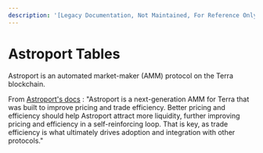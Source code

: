 ```yaml
---
description: '[Legacy Documentation, Not Maintained, For Reference Only]'
---
```


# Astroport Tables

Astroport is an automated market-maker (AMM) protocol on the Terra blockchain.&#x20;

From [Astroport's docs](https://docs.astroport.fi/astroport/astroport-onboarding/the-impact) : "Astroport is a next-generation AMM for Terra that was built to improve pricing and trade efficiency. Better pricing and efficiency should help Astroport attract more liquidity, further improving pricing and efficiency in a self-reinforcing loop. That is key, as trade efficiency is what ultimately drives adoption and integration with other protocols."

